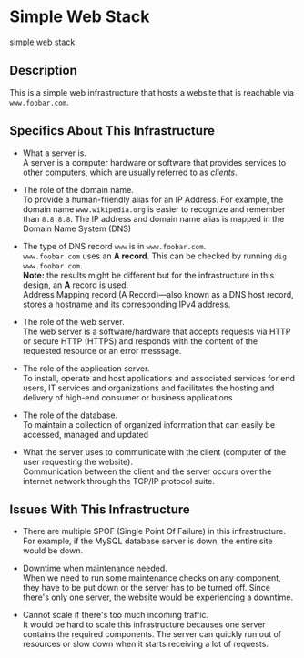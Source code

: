 # Simple Web Stack

[simple web stack](https://drive.google.com/file/d/1e1idb5HJA54wI5FNwuJWOMqZAgxIBdXG/view?usp=sharing)

## Description

This is a simple web infrastructure that hosts a website that is reachable via `www.foobar.com`. 

## Specifics About This Infrastructure

+ What a server is.<br/>A server is a computer hardware or software that provides services to other computers, which are usually referred to as *clients*.

+ The role of the domain name.<br/>To provide a human-friendly alias for an IP Address. For example, the domain name `www.wikipedia.org` is easier to recognize and remember than `8.8.8.8`. The IP address and domain name alias is mapped in the Domain Name System (DNS)

+ The type of DNS record `www` is in `www.foobar.com`.<br/>`www.foobar.com` uses an **A record**. This can be checked by running `dig www.foobar.com`.<br/>**Note:** the results might be different but for the infrastructure in this design, an **A** record is used.<br/>
Address Mapping record (A Record)—also known as a DNS host record, stores a hostname and its corresponding IPv4 address.

+ The role of the web server.<br/>The web server is a software/hardware that accepts requests via HTTP or secure HTTP (HTTPS) and responds with the content of the requested resource or an error messsage.

+ The role of the application server.<br/>To install, operate and host applications and associated services for end users, IT services and organizations and facilitates the hosting and delivery of high-end consumer or business applications

+ The role of the database.<br/>To maintain a collection of organized information that can easily be accessed, managed and updated

+ What the server uses to communicate with the client (computer of the user requesting the website).<br/>Communication between the client and the server occurs over the internet network through the TCP/IP protocol suite.

## Issues With This Infrastructure

+ There are multiple SPOF (Single Point Of Failure) in this infrastructure.<br/>For example, if the MySQL database server is down, the entire site would be down.

+ Downtime when maintenance needed.<br/>When we need to run some maintenance checks on any component, they have to be put down or the server has to be turned off. Since there's only one server, the website would be experiencing a downtime.

+ Cannot scale if there's too much incoming traffic.<br/>It would be hard to scale this infrastructure becauses one server contains the required components. The server can quickly run out of resources or slow down when it starts receiving a lot of requests.
